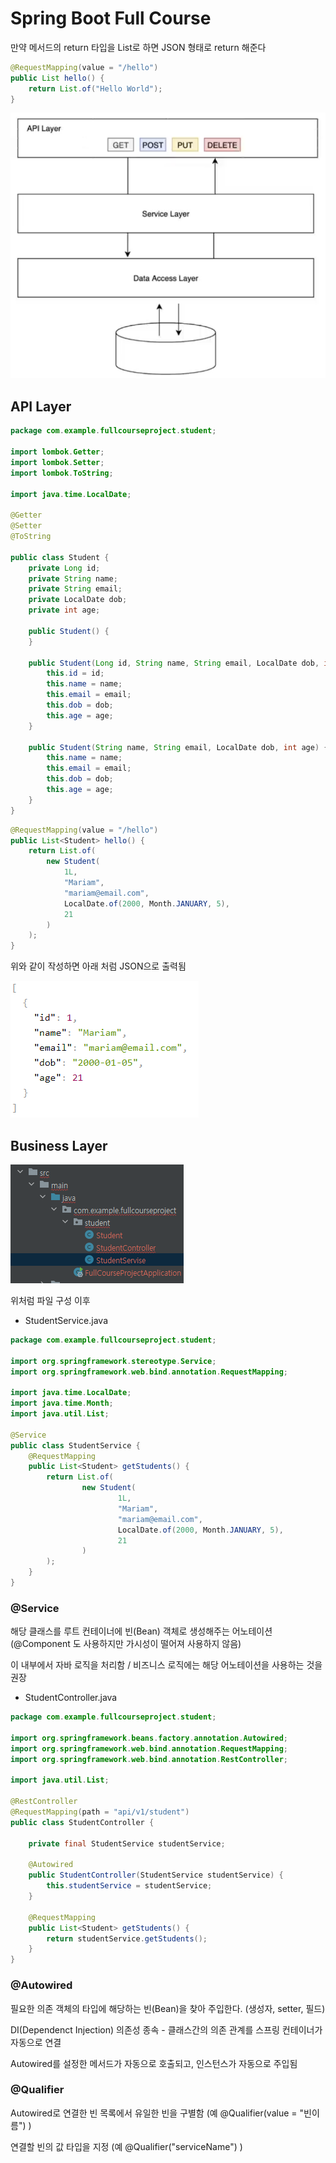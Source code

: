 # Spring Boot Full Course



만약 메서드의 return 타입을 List로 하면 JSON 형태로 return 해준다

```java
@RequestMapping(value = "/hello")
public List hello() {
    return List.of("Hello World");
}
```



![image-20221224165532727](./assets/image-20221224165532727.png)



## API Layer

```java
package com.example.fullcourseproject.student;

import lombok.Getter;
import lombok.Setter;
import lombok.ToString;

import java.time.LocalDate;

@Getter
@Setter
@ToString

public class Student {
    private Long id;
    private String name;
    private String email;
    private LocalDate dob;
    private int age;

    public Student() {
    }

    public Student(Long id, String name, String email, LocalDate dob, int age) {
        this.id = id;
        this.name = name;
        this.email = email;
        this.dob = dob;
        this.age = age;
    }

    public Student(String name, String email, LocalDate dob, int age) {
        this.name = name;
        this.email = email;
        this.dob = dob;
        this.age = age;
    }
}
```

```java
@RequestMapping(value = "/hello")
public List<Student> hello() {
    return List.of(
        new Student(
            1L,
            "Mariam",
            "mariam@email.com",
            LocalDate.of(2000, Month.JANUARY, 5),
            21
        )
    );
}
```

위와 같이 작성하면 아래 처럼 JSON으로 출력됨

![image-20221224164428128](./assets/image-20221224164428128.png)



## Business Layer

![image-20221224165054424](./assets/image-20221224165054424.png)

위처럼 파일 구성 이후

- StudentService.java

```java
package com.example.fullcourseproject.student;

import org.springframework.stereotype.Service;
import org.springframework.web.bind.annotation.RequestMapping;

import java.time.LocalDate;
import java.time.Month;
import java.util.List;

@Service
public class StudentService {
    @RequestMapping
    public List<Student> getStudents() {
        return List.of(
                new Student(
                        1L,
                        "Mariam",
                        "mariam@email.com",
                        LocalDate.of(2000, Month.JANUARY, 5),
                        21
                )
        );
    }
}
```

### @Service

해당 클래스를 루트 컨테이너에 빈(Bean) 객체로 생성해주는 어노테이션 (@Component 도 사용하지만 가시성이 떨어져 사용하지 않음)

이 내부에서 자바 로직을 처리함 / 비즈니스 로직에는 해당 어노테이션을 사용하는 것을 권장

- StudentController.java

```java
package com.example.fullcourseproject.student;

import org.springframework.beans.factory.annotation.Autowired;
import org.springframework.web.bind.annotation.RequestMapping;
import org.springframework.web.bind.annotation.RestController;

import java.util.List;

@RestController
@RequestMapping(path = "api/v1/student")
public class StudentController {

    private final StudentService studentService;

    @Autowired
    public StudentController(StudentService studentService) {
        this.studentService = studentService;
    }

    @RequestMapping
    public List<Student> getStudents() {
        return studentService.getStudents();
    }
}
```

### @Autowired

필요한 의존 객체의 타입에 해당하는 빈(Bean)을 찾아 주입한다. (생성자, setter, 필드)

DI(Dependenct Injection) 의존성 종속 - 클래스간의 의존 관계를 스프링 컨테이너가 자동으로 연결

Autowired를 설정한 메서드가 자동으로 호출되고, 인스턴스가 자동으로 주입됨

### @Qualifier

Autowired로 연결한 빈 목록에서 유일한 빈을 구별함 (예 @Qualifier(value = "빈이름") )

연결할 빈의 값 타입을 지정 (예 @Qualifier("serviceName") )

